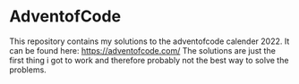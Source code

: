 # AdventofCode
This repository contains my solutions to the adventofcode calender 2022. It can be found here: https://adventofcode.com/
The solutions are just the first thing i got to work and therefore probably not the best way to solve the problems.
